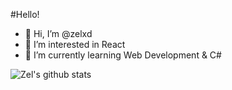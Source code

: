 #Hello!
- 👋 Hi, I’m @zelxd
- 👀 I’m interested in React
- 🌱 I’m currently learning Web Development & C#

![Zel's github stats](https://github-readme-stats.vercel.app/api?username=zelxd)

